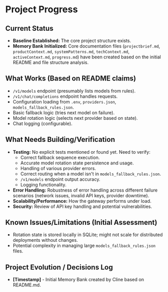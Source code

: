 # Project Progress

## Current Status
- **Baseline Established:** The core project structure exists.
- **Memory Bank Initialized:** Core documentation files (`projectbrief.md`, `productContext.md`, `systemPatterns.md`, `techContext.md`, `activeContext.md`, `progress.md`) have been created based on the initial README and file structure analysis.

## What Works (Based on README claims)
- `/v1/models` endpoint (presumably lists models from rules).
- `/v1/chat/completions` endpoint handles requests.
- Configuration loading from `.env`, `providers.json`, `models_fallback_rules.json`.
- Basic fallback logic (tries next model on failure).
- Model rotation logic (selects next provider based on state).
- Chat logging (configurable).

## What Needs Building/Verification
- **Testing:** No explicit tests mentioned or found yet. Need to verify:
    - Correct fallback sequence execution.
    - Accurate model rotation state persistence and usage.
    - Handling of various provider errors.
    - Correct routing when a model isn't in `models_fallback_rules.json`.
    - `/v1/models` endpoint output accuracy.
    - Logging functionality.
- **Error Handling:** Robustness of error handling across different failure scenarios (network issues, invalid API keys, provider downtime).
- **Scalability/Performance:** How the gateway performs under load.
- **Security:** Review of API key handling and potential vulnerabilities.

## Known Issues/Limitations (Initial Assessment)
- Rotation state is stored locally in SQLite; might not scale for distributed deployments without changes.
- Potential complexity in managing large `models_fallback_rules.json` files.

## Project Evolution / Decisions Log
- **[Timestamp]** - Initial Memory Bank created by Cline based on README.md.

